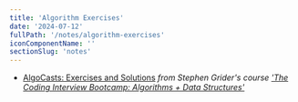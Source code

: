 ```yaml
---
title: 'Algorithm Exercises'
date: '2024-07-12'
fullPath: '/notes/algorithm-exercises'
iconComponentName: ''
sectionSlug: 'notes'
---
```


- [AlgoCasts: Exercises and Solutions](/notes/algorithm-exercises/algo-casts)
_from Stephen Grider's course ['The Coding Interview Bootcamp: Algorithms + Data Structures'](https://www.udemy.com/course/coding-interview-bootcamp-algorithms-and-data-structure/)_
